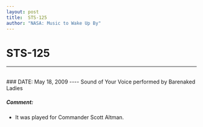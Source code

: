 ```yaml
---
layout: post
title:  STS-125
author: "NASA: Music to Wake Up By"
---
```


# STS-125
----
<br/>
### DATE: May 18, 2009
----
Sound of Your Voice performed by Barenaked Ladies

##### Comment:
* It was played for Commander  Scott Altman.
